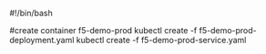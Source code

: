 #!/bin/bash

#create container f5-demo-prod
kubectl create -f f5-demo-prod-deployment.yaml
kubectl create -f f5-demo-prod-service.yaml
